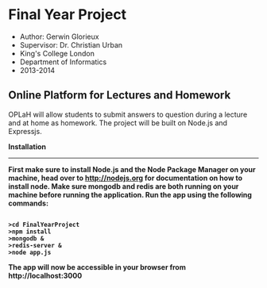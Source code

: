 Final Year Project
==================

- Author: Gerwin Glorieux
- Supervisor: Dr. Christian Urban
- King's College London
- Department of Informatics 
- 2013-2014

Online Platform for Lectures and Homework
-----------------------------------------

OPLaH will allow students to submit answers to question during a lecture and at home as homework.
The project will be built on Node.js and Expressjs.

<b>Installation
____
First make sure to install Node.js and the Node Package Manager on your machine, head over to http://nodejs.org for documentation on how to install node.
Make sure mongodb and redis are both running on your machine before running the application.
Run the app using the following commands:
<pre><code>
>cd FinalYearProject
>npm install
>mongodb &
>redis-server &
>node app.js
</code></pre>

The app will now be accessible in your browser from http://localhost:3000
